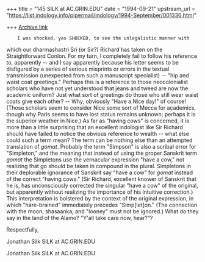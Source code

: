 +++
title = "145 SILK at AC.GRIN.EDU"
date = "1994-09-21"
upstream_url = "https://list.indology.info/pipermail/indology/1994-September/001336.html"

+++
[Archive link](https://list.indology.info/pipermail/indology/1994-September/001336.html)

        I was shocked, yes SHOCKED, to see the unlegalistic manner with
which our dharmashastri Sri (or Sir?) Richard has taken on the
Straightforward Conlon.  For my turn, I completely fail to follow his
reference to, apparently -- and I say apparently because his letter seems
to be disfigured by a series of serious misprints or errors in the textual
transmission (unexpected from such a manuscript specialist) -- "hip and
waist coat greetings."  Perhaps this is a reference to those neocolonialist
scholars who have not yet understood that jeans and tweed are now the
academic uniform?  Just what sort of greetings do those who still wear
waist coats give each other?  -- Why, obviously "Have a Nice day!" of
course!   (Those scholars seem to consider Nice some sort of Mecca for
academics, though why Paris seems to have lost status remains unknown;
perhaps it is the superior weather in Nice.)
        As far as "having cows" is concerned, it is more than a little
surprising that an excellent indologist like Sir Richard should have failed
to notice the obvious reference to wealth -- what else could such a term
mean?  The term can be nothing else than an attempted translation of
_gomat_.  Probably the term "Simpson" is also a scribal error for
"Simpleton," and the meaning that instead of using the proper Sanskrit term
_gomat_ the Simpletons use the vernacular expression "have a cow," not
realizing  that _go_ should be taken in compound in the plural.  Simpletons
in their deplorable ignorance of Sanskrit say "have a cow" for _gomat_
instead of the correct "having cows."  (Sir Richard, excellent knower of
Sanskrit that he is, has unconsciously corrected the singular "have a cow"
of the original, but apparently without realizing the importance of his
intuitive correction.)  This interpretation is bolstered by the context of
the original expression, in which "hare-brained" immediately precedes
"Simp[let]on."  (The connection with the moon, shasaanka, and "looney" must
not be ignored.)
        What do they say in the land of the Alamo?  "Y'all take care now,
hear?"?

Respectfully,

Jonathan Silk
SILK at AC.GRIN.EDU

Jonathan Silk
SILK at AC.GRIN.EDU







